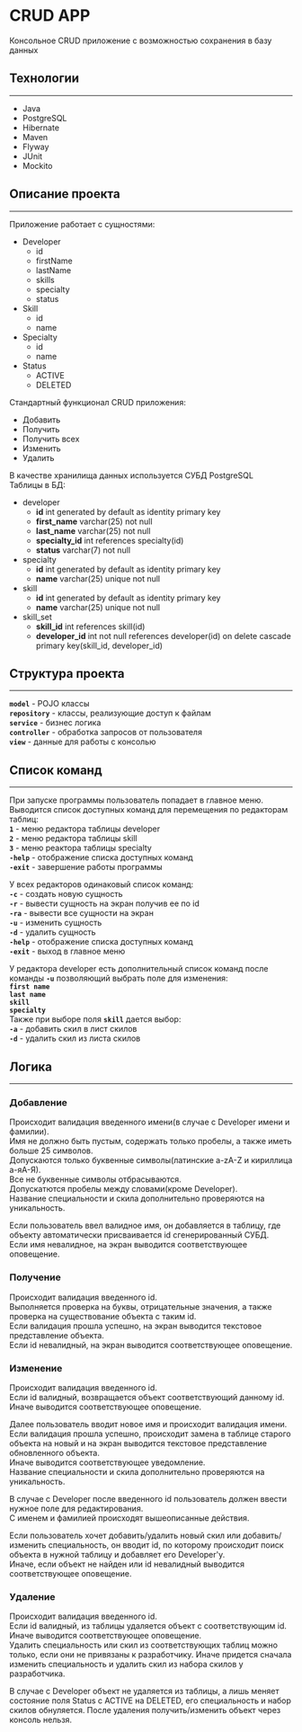 # **CRUD APP**
Консольное CRUD приложение с возможностью сохранения в базу данных
## **Технологии**
___
* Java
* PostgreSQL
* Hibernate
* Maven
* Flyway
* JUnit
* Mockito
  
## **Описание проекта**
___
Приложение работает с сущностями:
* Developer  
  * id
  * firstName
  * lastName
  * skills
  * specialty
  * status
* Skill
  * id
  * name
* Specialty
  * id
  * name
* Status  
  * ACTIVE
  * DELETED

Стандартный функционал CRUD приложения:
* Добавить
* Получить
* Получить всех
* Изменить
* Удалить

В качестве хранилища данных используется СУБД PostgreSQL  
Таблицы в БД:  
* developer
    * **id** int generated by default as identity primary key
    * **first_name** varchar(25) not null
    * **last_name** varchar(25) not null
    * **specialty_id** int references specialty(id)
    * **status** varchar(7) not null
* specialty
    * **id** int generated by default as identity primary key
    * **name** varchar(25) unique not null
* skill
    * **id** int generated by default as identity primary key
    * **name** varchar(25) unique not null
* skill_set
    * **skill_id** int references skill(id)
    * **developer_id** int not null references developer(id) on delete cascade  
    primary key(skill_id, developer_id)

## **Структура проекта**
___
**`model`** - POJO классы  
**`repository`** - классы, реализующие доступ к файлам  
**`service`** - бизнес логика   
**`controller`** - обработка запросов от пользователя  
**`view`** - данные для работы с консолью

## **Список команд**
___
При запуске программы пользователь попадает в главное меню.  
Выводится список доступных команд для перемещения по редакторам таблиц:  
**`1`** - меню редактора таблицы developer  
**`2`** - меню редактора таблицы skill  
**`3`** - меню реактора таблицы specialty   
**`-help`** - отображение списка доступных команд  
**`-exit`** - завершение работы программы  
  
У всех редакторов одинаковый список команд:  
**`-c`** - создать новую сущность  
**`-r`** - вывести сущность на экран получив ее по id  
**`-ra`** - вывести все сущности на экран  
**`-u`** - изменить сущность  
**`-d`** - удалить сущность  
**`-help`** - отображение списка доступных команд  
**`-exit`** - выход в главное меню

У редактора developer есть дополнительный список команд после команды  **`-u`** позволяющий выбрать поле для изменения:  
**`first name`**  
**`last name`**  
**`skill`**  
**`specialty`**  
Также при выборе поля **`skill`** дается выбор:  
**`-a`** - добавить скил в лист скилов  
**`-d`** - удалить скил из листа скилов

## **Логика**
___
### **Добавление**  
Происходит валидация введенного имени(в случае с Developer имени и фамилии).  
Имя не должно быть пустым, содержать только пробелы, а также иметь больше 25 символов.  
Допускаются только буквенные символы(латинские a-zA-Z и кириллица а-яА-Я).  
Все не буквенные символы отбрасываются.  
Допускатются пробелы между словами(кроме Developer).  
Название специальности и скила дополнительно проверяются на уникальность.  

Если пользователь ввел валидное имя, он добавляется в таблицу, где объекту автоматически присваивается id сгенерированный СУБД.  
Если имя невалидное, на экран выводится соответствующее оповещение.  
  
### **Получение**  
Происходит валидация введенного id.  
Выполняется проверка на буквы, отрицательные значения, а также проверка на существование объекта с таким id.  
Если валидация прошла успешно, на экран выводится текстовое представление объекта.  
Если id невалидный, на экран выводится соответствующее оповещение.  
  
### **Изменение**  
Происходит валидация введенного id.  
Если id валидный, возвращается объект соответствующий данному id.  
Иначе выводится соответствующее оповещение.  
  
Далее пользователь вводит новое имя и происходит валидация имени.  
Если валидация прошла успешно, происходит замена в таблице старого объекта на новый и на экран выводится текстовое представление обновленного объекта.  
Иначе выводится соответствующее уведомление.  
Название специальности и скила дополнительно проверяются на уникальность.  
  
В случае с Developer после введенного id пользователь должен ввести нужное поле для редактирования.   
С именем и фамилией происходят вышеописанные действия.  

Если пользователь хочет добавить/удалить новый скил или добавить/изменить специальность, он вводит id, по которому происходит поиск объекта в нужной таблицу и добавляет его Developer'y.   
Иначе, если объект не найден или id невалидный выводится соответствующее оповещение.  
  
### **Удаление**  
Происходит валидация введенного id.  
Если id валидный, из таблицы удаляется объект с соответствующим id.  
Иначе выводится соответствующее оповещение.  
Удалить специальность или скил из соответствующих таблиц можно только, если они не привязаны к разработчику. Иначе придется сначала изменить специальность и удалить скил из набора скилов у разработчика.
  
В случае с Developer объект не удаляется из таблицы, а лишь меняет состояние поля Status с ACTIVE на DELETED, его специальность и набор скилов обнуляется. После удаления получить/изменить объект через консоль нельзя.